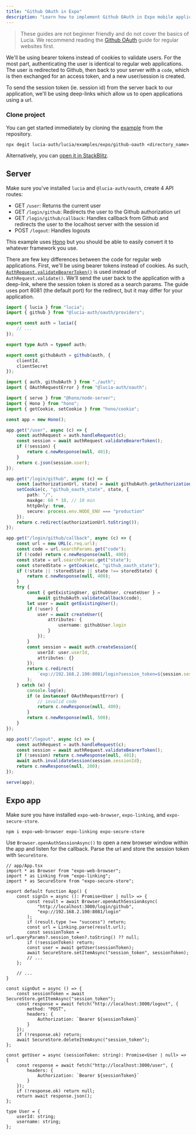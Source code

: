 ```yaml
---
title: "Github OAuth in Expo"
description: "Learn how to implement Github OAuth in Expo mobile applications"
---
```


> These guides are not beginner friendly and do not cover the basics of Lucia. We recommend reading the [Github OAuth](http://localhost:3000/guidebook/github-oauth) guide for regular websites first.

We'll be using bearer tokens instead of cookies to validate users. For the most part, authenticating the user is identical to regular web applications. The user is redirected to Github, then back to your server with a `code`, which is then exchanged for an access token, and a new user/session is created.

To send the session token (ie. session id) from the server back to our application, we'll be using deep-links which allow us to open applications using a url.

### Clone project

You can get started immediately by cloning the [example](https://github.com/lucia-auth/lucia/tree/main/examples/expo/github-oauth) from the repository.

```
npx degit lucia-auth/lucia/examples/expo/github-oauth <directory_name>
```

Alternatively, you can [open it in StackBlitz](https://stackblitz.com/github/lucia-auth/lucia/tree/main/examples/expo/github-oauth).

## Server

Make sure you've installed `lucia` and `@lucia-auth/oauth`, create 4 API routes:

- GET `/user`: Returns the current user
- GET `/login/github`: Redirects the user to the Github authorization url
- GET `/login/github/callback`: Handles callback from Github and redirects the user to the localhost server with the session id
- POST `/logout`: Handles logouts

This example uses [Hono](https://hono.dev) but you should be able to easily convert it to whatever framework you use.

There are few key differences between the code for regular web applications. First, we'll be using bearer tokens instead of cookies. As such, [`AuthRequest.validateBearerToken()`](/reference/lucia/interfaces/authrequest#validatebearertoken) is used instead of `AuthRequest.validate()`. We'll send the user back to the application with a deep-link, where the session token is stored as a search params. The guide uses port 8081 (the default port) for the redirect, but it may differ for your application.

```ts
import { lucia } from "lucia";
import { github } from "@lucia-auth/oauth/providers";

export const auth = lucia({
	// ...
});

export type Auth = typeof auth;

export const githubAuth = github(auth, {
	clientId,
	clientSecret
});
```

```ts
import { auth, githubAuth } from "./auth";
import { OAuthRequestError } from "@lucia-auth/oauth";

import { serve } from "@hono/node-server";
import { Hono } from "hono";
import { getCookie, setCookie } from "hono/cookie";

const app = new Hono();

app.get("/user", async (c) => {
	const authRequest = auth.handleRequest(c);
	const session = await authRequest.validateBearerToken();
	if (!session) {
		return c.newResponse(null, 401);
	}
	return c.json(session.user);
});

app.get("/login/github", async (c) => {
	const [authorizationUrl, state] = await githubAuth.getAuthorizationUrl();
	setCookie(c, "github_oauth_state", state, {
		path: "/",
		maxAge: 60 * 10, // 10 min
		httpOnly: true,
		secure: process.env.NODE_ENV === "production"
	});
	return c.redirect(authorizationUrl.toString());
});

app.get("/login/github/callback", async (c) => {
	const url = new URL(c.req.url);
	const code = url.searchParams.get("code");
	if (!code) return c.newResponse(null, 400);
	const state = url.searchParams.get("state");
	const storedState = getCookie(c, "github_oauth_state");
	if (!state || !storedState || state !== storedState) {
		return c.newResponse(null, 400);
	}
	try {
		const { getExistingUser, githubUser, createUser } =
			await githubAuth.validateCallback(code);
		let user = await getExistingUser();
		if (!user) {
			user = await createUser({
				attributes: {
					username: githubUser.login
				}
			});
		}
		const session = await auth.createSession({
			userId: user.userId,
			attributes: {}
		});
		return c.redirect(
			`exp://192.168.2.100:8081/login?session_token=${session.sessionId}`
		);
	} catch (e) {
		console.log(e);
		if (e instanceof OAuthRequestError) {
			// invalid code
			return c.newResponse(null, 400);
		}
		return c.newResponse(null, 500);
	}
});

app.post("/logout", async (c) => {
	const authRequest = auth.handleRequest(c);
	const session = await authRequest.validateBearerToken();
	if (!session) return c.newResponse(null, 401);
	await auth.invalidateSession(session.sessionId);
	return c.newResponse(null, 200);
});

serve(app);
```

## Expo app

Make sure you have installed `expo-web-browser`, `expo-linking`, and `expo-secure-store`.

```
npm i expo-web-browser expo-linking expo-secure-store
```

Use `Browser.openAuthSessionAsync()` to open a new browser window within the app and listen for the callback. Parse the url and store the session token with `SecureStore`.

```tsx
// app/App.tsx
import * as Browser from "expo-web-browser";
import * as Linking from "expo-linking";
import * as SecureStore from "expo-secure-store";

export default function App() {
	const signIn = async (): Promise<User | null> => {
		const result = await Browser.openAuthSessionAsync(
			"http://localhost:3000/login/github",
			"exp://192.168.2.100:8081/login"
		);
		if (result.type !== "success") return;
		const url = Linking.parse(result.url);
		const sessionToken = url.queryParams?.session_token?.toString() ?? null;
		if (!sessionToken) return;
		const user = await getUser(sessionToken);
		await SecureStore.setItemAsync("session_token", sessionToken);
		// ...
	};

	// ...
}

const signOut = async () => {
	const sessionToken = await SecureStore.getItemAsync("session_token");
	const response = await fetch("http://localhost:3000/logout", {
		method: "POST",
		headers: {
			Authorization: `Bearer ${sessionToken}`
		}
	});
	if (!response.ok) return;
	await SecureStore.deleteItemAsync("session_token");
};

const getUser = async (sessionToken: string): Promise<User | null> => {
	const response = await fetch("http://localhost:3000/user", {
		headers: {
			Authorization: `Bearer ${sessionToken}`
		}
	});
	if (!response.ok) return null;
	return await response.json();
};

type User = {
	userId: string;
	username: string;
};
```
